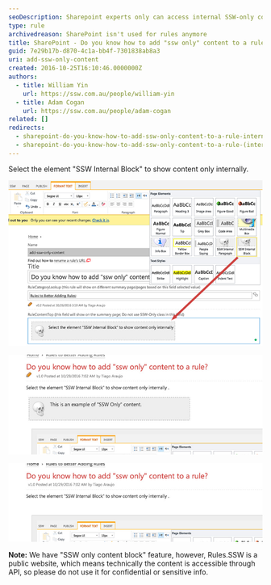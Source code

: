 ```yaml
---
seoDescription: Sharepoint experts only can access internal SSW-only content within rules
type: rule
archivedreason: SharePoint isn't used for rules anymore
title: SharePoint - Do you know how to add "ssw only" content to a rule? (internal only)
guid: 7e29b17b-d870-4c1a-bb4f-7301838ab8a3
uri: add-ssw-only-content
created: 2016-10-25T16:10:46.0000000Z
authors:
  - title: William Yin
    url: https://ssw.com.au/people/william-yin
  - title: Adam Cogan
    url: https://ssw.com.au/people/adam-cogan
related: []
redirects:
  - sharepoint-do-you-know-how-to-add-ssw-only-content-to-a-rule-internal-only
  - sharepoint-do-you-know-how-to-add-ssw-only-content-to-a-rule-(internal-only)
---
```


Select the element "SSW Internal Block" to show content only internally.

<!--endintro-->

![Figure: Use this "SSW Internal Block" style to insert a section for "SSW Only" content](internal-only.jpg)

![Figure: When signed in, you can see "ssw only" content](ssw-only-signedin.jpg)

![Figure: When signed off, you cannot  see "ssw only" content](ssw-only-signedoff.jpg)

**Note:** We have "SSW only content block" feature, however, Rules.SSW is a public website, which means technically the content is accessible through API, so please do not use it for confidential or sensitive info.
